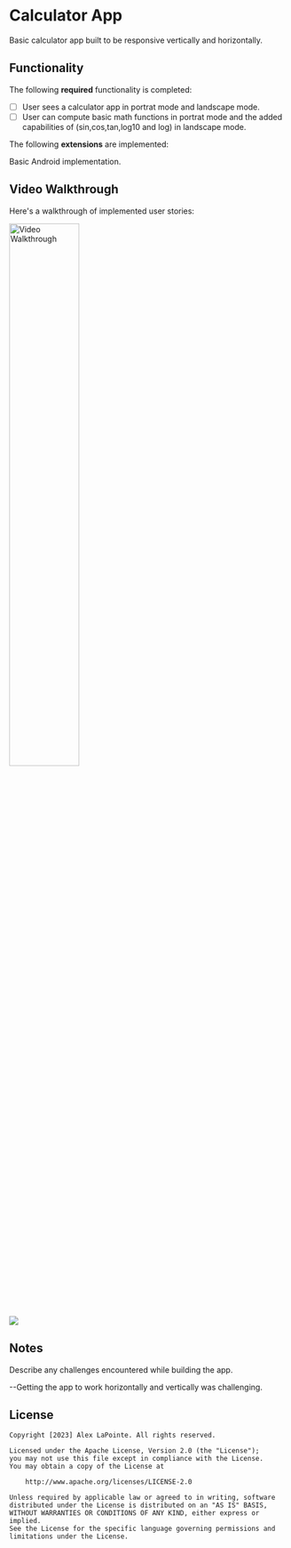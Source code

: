 # Calculator App

Basic calculator app built to be responsive vertically and horizontally.

## Functionality 

The following **required** functionality is completed:

* [ ] User sees a calculator app in portrat mode and landscape mode.
* [ ] User can compute basic math functions in portrat mode and the added capabilities of (sin,cos,tan,log10 and log) in landscape mode.

The following **extensions** are implemented:

Basic Android implementation.

## Video Walkthrough

Here's a walkthrough of implemented user stories:

<img src='walkthrough.gif' title='Video Walkthrough' width='50%' alt='Video Walkthrough' />

![](calculatorpreview.gif)


## Notes

Describe any challenges encountered while building the app.

--Getting the app to work horizontally and vertically was challenging. 

## License

    Copyright [2023] Alex LaPointe. All rights reserved.

    Licensed under the Apache License, Version 2.0 (the "License");
    you may not use this file except in compliance with the License.
    You may obtain a copy of the License at

        http://www.apache.org/licenses/LICENSE-2.0

    Unless required by applicable law or agreed to in writing, software
    distributed under the License is distributed on an "AS IS" BASIS,
    WITHOUT WARRANTIES OR CONDITIONS OF ANY KIND, either express or implied.
    See the License for the specific language governing permissions and
    limitations under the License.
